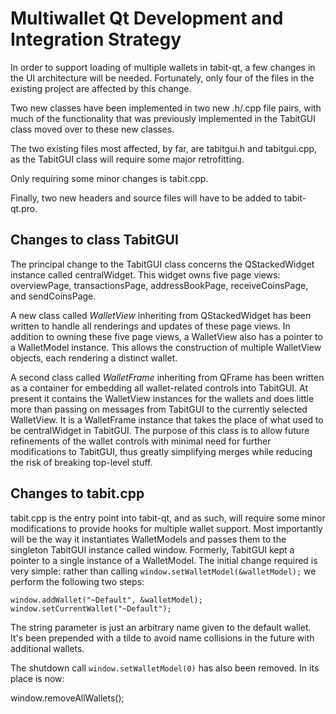 Multiwallet Qt Development and Integration Strategy
===================================================

In order to support loading of multiple wallets in tabit-qt, a few changes in the UI architecture will be needed.
Fortunately, only four of the files in the existing project are affected by this change.

Two new classes have been implemented in two new .h/.cpp file pairs, with much of the functionality that was previously
implemented in the TabitGUI class moved over to these new classes.

The two existing files most affected, by far, are tabitgui.h and tabitgui.cpp, as the TabitGUI class will require
some major retrofitting.

Only requiring some minor changes is tabit.cpp.

Finally, two new headers and source files will have to be added to tabit-qt.pro.

Changes to class TabitGUI
---------------------------
The principal change to the TabitGUI class concerns the QStackedWidget instance called centralWidget.
This widget owns five page views: overviewPage, transactionsPage, addressBookPage, receiveCoinsPage, and sendCoinsPage.

A new class called *WalletView* inheriting from QStackedWidget has been written to handle all renderings and updates of
these page views. In addition to owning these five page views, a WalletView also has a pointer to a WalletModel instance.
This allows the construction of multiple WalletView objects, each rendering a distinct wallet.

A second class called *WalletFrame* inheriting from QFrame has been written as a container for embedding all wallet-related
controls into TabitGUI. At present it contains the WalletView instances for the wallets and does little more than passing on messages
from TabitGUI to the currently selected WalletView. It is a WalletFrame instance
that takes the place of what used to be centralWidget in TabitGUI. The purpose of this class is to allow future
refinements of the wallet controls with minimal need for further modifications to TabitGUI, thus greatly simplifying
merges while reducing the risk of breaking top-level stuff.

Changes to tabit.cpp
----------------------
tabit.cpp is the entry point into tabit-qt, and as such, will require some minor modifications to provide hooks for
multiple wallet support. Most importantly will be the way it instantiates WalletModels and passes them to the
singleton TabitGUI instance called window. Formerly, TabitGUI kept a pointer to a single instance of a WalletModel.
The initial change required is very simple: rather than calling `window.setWalletModel(&walletModel);` we perform the
following two steps:

	window.addWallet("~Default", &walletModel);
	window.setCurrentWallet("~Default");

The string parameter is just an arbitrary name given to the default wallet. It's been prepended with a tilde to avoid name collisions in the future with additional wallets.

The shutdown call `window.setWalletModel(0)` has also been removed. In its place is now:

window.removeAllWallets();
